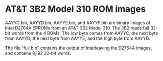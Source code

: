AT&T 3B2 Model 310 ROM images
=============================

AAYYC.bin, AAYYD.bin, AAYYE.bin, and AAYYF.bin are binary images of
Intel D2764A EPROMs from an AT&T 3B2 Model 310. The 3B2 reads full
32-bit words from the 4 ROMs. The low byte comes from AAYYC, the next
byte from AAYYD, the next byte from AAYYE, and the high byte from
AAYYD.

The file "full.bin" contains the output of interleaving the D2764A
images, and contains 8,192 32-bit words.
